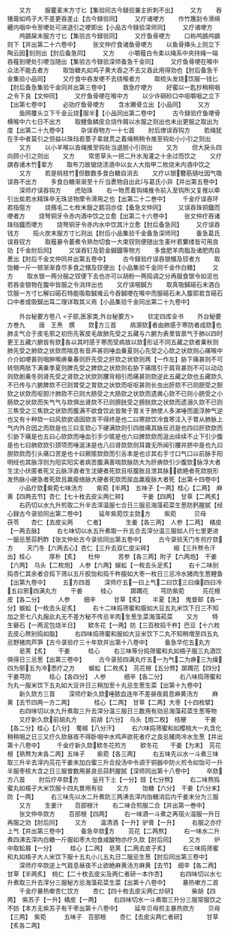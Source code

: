 <!-- { "loadSidebar": true } -->
　　又方
　　服瞿麦末方寸匕【集验同古今録验兼主折刺不出】
　　又方
　　吞猪膏如鸡子大不差更吞差止【古今録验同】
　　又疗诸哽方
　　作竹篾刮令滑绵纒内咽中令至哽处可进退引之哽即出【小品古今録验深师同】
　　又疗诸哽方
　　鸬鷀屎末服方寸匕【集验古今録验同】
　　又疗鱼骨哽方
　　口称鸬鷀鸬鷀则下【并出第二十六卷中】
　　张文仲疗食诸鱼骨哽方
　　以鱼骨挿头上则立下陶云因刻则出【肘后备急同】
　　又方
　　小嚼薤白令柔以绳系中央持绳一端吞薤到哽处引哽当随出【集验古今録验深师备急千金同】
　　又疗鱼骨哽在喉中众法不能去者方
　　取饴糖丸如鸡子黄大吞之不去又吞此用得効也【肘后备急千金集验小品同】
　　又疗食中吞发哽不去绕喉者方
　　取梳头发烧饮服一钱匕【肘后备急集验千金同并出第三卷中】
　　救急疗哽方
　　好蜜以一匙抄稍稍咽之令下良【文仲同】
　　又疗鱼骨哽在喉中方
　　以少许碙砂口中咀嚼咽之立下【出第七卷中】
　　必効疗鱼骨哽方
　　含水獭骨立出【小品同】
　　又方
　　鱼网覆头立下千金云烧服半【小品同出第二卷中】
　　古今録验疗鱼哽骨横喉中六七日不出方
　　取鲤鱼鳞皮合烧作屑以水服之则出也未出更服之取出为度【出第二十九卷中】
　　杂误吞物方一十七首
　　肘后燎误吞钩方
　　若绳犹在手中者莫引之但益以珠珰若薏子辈就贯之着绳稍稍令推至钩处小小引之则出
　　又方
　　以小羊喉以沓绳推至钩处当退脱小引则出
　　又方
　　但大戾头四向顾小引之则出
　　又方
　　常思草头一把二升水淘灌之十余过而饮之
　　又疗譔吞诸木竹辈方
　　取布刀故锯烧渍酒中以女人大指甲二枚烧末内酒中饮之
　　又方
　　若是桃枝竹但数数多食白糖自消去
　　又疗以银簪筋擿吐因气吸误吞不出方
　　多食白糖渐渐至十斤当褁物自出此与葛氏小异【并出第五卷中】
　　深师疗误吞钩方
　　虎珀珠
　　右一物贯着钩绳推令前入至钩所又复推以牵引出矣若水精珠卒无珠坚物摩令滑用之也【出第二十二巻中】
　　千金疗误吞环若指彄方
　　烧鴈毛二七枚末服之鹅羽亦佳【备急文仲同】
　　又误吞珠铜鐡而哽者方
　　烧弩铜牙令赤内酒中饮之立愈【出第二十六卷中】
　　张文仲疗吞诸珠珰鐡而哽方
　　烧弩铜牙令赤内水中饮其汁立愈【肘后备急同】
　　又疗误吞钱方
　　捣火炭末服方寸匕则出【肘后小品集验千金备急深师同】
　　备急葛氏误吞钗方
　　取薤暴令萎煮令熟勿切食一大束钗则便随出生麦叶若蘩缕皆可用良効【千金肘后同】
　　又误吞钉及箭金鍼鐡等物方
　　多食肥羊肉脂及诸肥肉自褁出【肘后千金文仲同并出第五卷中】
　　古今録验疗误吞银镮及钗者方
　　取饴糖一斤一顿渐渐食尽多食之镮及钗便出【小品集验千金同千金作白糖】
　　又方
　　取水银一两分服之钗便下去也亦可以胡粉一两捣调之分再服食银令如泥也若吞金银物在腹中皆服之令消烊出也
　　又疗误咽鍼方
　　取真吸鍼礠石末酒白饮服一方寸匕解曰礠石特能吸取鍼难云今吞鍼哽在喉中而服礠石未入腹耶若含礠石口中者或吸鍼出耳二理详取其义焉【小品集验千金同出第二十九卷中】

　　外台秘要方卷八
<子部,医家类,外台秘要方>
　　钦定四库全书
　　外台秘要方巻九
　　唐　王焘　撰
　　欬方三首
　　病源欬者由肺感于寒防者成欬也肺主气合于皮毛邪之初伤先客皮毛故肺先受之五藏与六腑为表里皆禀气于肺以四时更王五藏六腑皆有欬各以其时感于寒而受病故以欬形证不同五藏之欬者乗秋则肺先受之肺欬之状欬而喘息有音声甚则唾血乗夏则心先受之心欬之状欬则心痛喉中介介如哽甚则咽肿喉痹乗春则肝先受之肝欬之状欬则两【一作左】胁下痛甚则不可转侧两胠下满乗季夏则脾先受之脾欬之状欬则右胁下痛隂引于肩背甚则不可以动动则欬剧乗冬则肾先受之肾欬之状欬则腰背相引而痛甚则欬逆此五藏之欬也五藏欬久不已传与六腑脾欬不已则胃受之胃欬之状欬而呕呕甚则长虫出肝欬不已则胆受之胆欬之状欬而呕胆汁肺欬不已则大肠受之大肠欬之状欬而遗粪心欬不已则小肠受之小肠欬之状欬而失气气与欬俱出肾欬不已则膀胱受之膀胱欬之状欬而遗溺久欬不已则三焦受之三焦欬之状欬而腹满不欲食饮此皆聚于胃关于肺使人多涕唾而面浮肿气逆也又有十种欬一曰风欬欲语因欬言不得终是也二曰寒欬饮冷食寒注入于胃从肺脉上气内外合因之而欬是也三曰支欬心下硬满欬则引四肢痛其脉反迟是也四曰肝欬欬而引胁下痛是也五曰心欬欬而唾血引手少隂是也六曰脾欬欬而涎出续续不止下引少腹是也七曰肺欬欬引颈项而唾涎沫是也八曰肾欬欬则耳聋无所闻引腰并脐中是也九曰胆欬欬而引头痛口苦是也十曰厥隂欬欬而引舌本是也诊其右手寸口气口以前脉手阳明经也其脉浮则为阳实阳实者病苦腹满善喘欬脉防大为肝痹欬引少腹欬脉浮大者生沈小伏匿者死又云脉浮直者生沈硬者死欬且呕腹胀且泄其脉欲絶者死欬脱形发热脉小硬急者死欬且羸瘦络脉大硬者死欬而尿血羸瘦脉大者死【出第十四卷中】
　　小品疗欬紫菀七味汤方
　　紫菀【半两】　五味子【一两】桂心【二两】　麻黄【四两去节】杏仁【七十枚去皮尖两仁碎】　　　干姜【四两】　甘草【二两炙】
　　右药切以水九升煎取二升半去滓温服七合日三服忌海藻菘菜生葱防麫腥腻【经心録古今录验同出第二卷中】
　　延年紫菀饮主欬方
　　紫菀　　　贝母　　　茯苓　　杏仁【去皮尖两
　　仁者】　　　　生姜【各三两】　人参【二两】　橘皮【一两去脉】
　　右七味切以水五升煮取一升五合去滓分温三服如人行七里更进一服忌葱蒜麫酢【张文仲处古今录验同出第五卷中】
　　古今录验天门冬煎疗欬方
　　天门冬【六两去心】杏仁【三升去双仁皮尖碎】　　　　椒【三升熬令汗出】桂心　　　厚朴【炙】　　杜仲　　　苦参【各三两】附子【六两炮】　干姜【六两】　乌头【二枚炮】　人参【六两】蜈蚣【一枚去头足炙】
　　右十二味别捣杏仁其余者合捣下筛以五斤胶饴和捣千杵服如大枣一枚日三忌冷水猪肉生葱鲤鱼【出第九卷中】
　　五方四首
　　深师疗五一曰上气二曰饮三曰燥四曰冷五曰邪四满丸方
　　干姜　　　桂心　　　踯躅花　　芎防紫菀　　　芫花根皮【各二分】　　　人参
　　细辛　　　甘草【炙】　　半夏【洗】　鬼督邮【各一分】蜈蚣【一枚去头足炙】
　　右十二味捣筛蜜和服如大豆五丸米饮下日三不知加之至七八丸服此丸无不差方秘不传忌羊肉生葱生菜海藻菘菜
　　又方
　　特生礜石【一两泥包烧半日】　　欵冬花【一两】防【三百枚捣千杵】巴豆【十六枚去皮心熬别捣如脂】
　　右四味捣筛蜜和服如大豆米饮下二丸不知稍増至四五丸忌野猪肉芦笋【古今录验疗三十年欬并出第十八卷中】
　　备急华佗五丸方
　　皂荚【炙】　　干姜　　　桂心
　　右三味等分捣筛蜜和丸如梧子服三丸酒饮俱得日三忌葱【出第三卷中】
　　古今录验四满丸疗五一为气二为痹三为燥四为邪五为冷悉疗之方
　　蜈蚣【二枚炙】　芫花根【五分熬】踯躅花【四分】干姜芎防　　　桂心【各四分】　人参　　　细辛【各二分】
　　右八味捣筛蜜和为丸一服米饮下五丸如大豆许日三稍加至十丸忌生葱生菜【出第十九卷中】
　　新久欬方三首
　　深师疗新久欬唾脓血连年不差昼夜肩息麻黄汤方
　　麻黄【去节四两一方二两】　　　　桂心【二两】　甘草【二两】大枣【十四枚擘】
　　右四味切以水九升煮取三升去滓分温三服日三数用有効忌海藻菘菜生葱等物
　　又疗新久欬前胡丸方
　　前胡【六分】　乌头【炮二枚】　桔梗　　　干姜【各二分】桂心【八分】　蜀椒【八分汗】
　　右六味捣筛蜜和如樱桃大一丸含化稍稍咽之日三又疗久欬昼夜不得卧咽中水鸡声欲死者疗之良忌猪肉冷水生葱【并出第十八卷中】
　　千金疗新久欬欵冬花煎方
　　欵冬花　　干姜【为末】　芫花根【熟熬为末各二两】五味子　　紫菀【各三两】
　　右五味先以水一斗煮三味取三升半去滓内芫花干姜末加白蜜三升合投汤中令调于铜器中防火煎令如饴可一升半服枣核大含之日三服曽数用甚良忌蒜麫腥腻【深师同出第十八卷中】
　　卒欬方八首
　　肘后疗卒欬方
　　釡月下土【一分】豉【七分熬】
　　右二味熬捣蜜丸如梧子大米饮服十四丸曽用有验
　　又方
　　饴糖【六分】　干姜【六分末】　防【一两】
　　右三味先以水二升煮防三两沸去滓内饴糖消后内干姜末分为三服
　　又方
　　生姜汁　　百部根汁
　　右二味合煎服二合【并出第一巻中】
　　张文仲卒欬方
　　百部根【四两】
　　右一味酒一斗煮之再宿火温服一升日再服之効【肘后同】
　　又方
　　温清酒【一升】驴膏【一升】
　　右服之亦疗上气【并出第三卷中】
　　备急卒欬方
　　芫花【二两熬】
　　右一味水二升煮四沸去滓内白糖一斤服如枣大勿食咸酸物亦疗久欬【肘后同】
　　又方
　　炉中取鈆屑【一分】　　　桂心【二两】　皂荚【二两去皮子炙】
　　右三味捣筛蜜和丸如梧子大人米饮下服十五丸小儿五丸日二服忌生葱【肘后同出第三卷中】
　　深师疗卒欬逆上气肩息昼夜不止欲絶麻黄汤方麻黄【去节】　细辛【各二两】　甘草【半两炙】　桃仁【二十枚去皮尖及两仁者研一本作杏】
　　右四味切以水七升煮取三升去滓分三服秘方忌海藻菘菜生菜【出第十八卷中】
　　暴热嗽方二首
　　千金疗暴热嗽杏仁饮方
　　杏仁【四十枚去皮尖两仁炒研】　　　柴胡【四两】　紫苏子【一升】橘皮【一两】
　　右四味切水一斗煮取三升分三服常服饮之不妨【本方无紫苏子有干枣出第十八卷中】
　　延年贝母煎主暴热欬方
　　贝母【三两】　紫菀　　　五味子　百部根
　　杏仁【去皮尖两仁者研】　　　　甘草【炙各二两】
